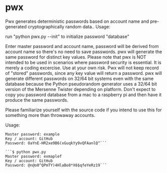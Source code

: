 # pwx
Pwx generates deterministic passwords based on account name and pre-generated cryptographically random data..
Usage:

run "python pwx.py --init" to initialize password "database"

Enter master password and account name, password will be derived from account name so there's no need to save passwords. pwx will generate the same password for distinct key values.
Please note that pwx is NOT intended to be used in scenarios where password security is essential. It is merely a coding excercise. Use at your own risk.
Pwx will not keep record of "stored" passwords, since any key value will return a password. pwx will generate different passwords on 32/64 bit systems even with the same database because the Python pseudorandom generator uses a 32/64 bit version of the Mersenne Twister depending on platform. Don't expect to copy you password database from a mac to a raspberry pi and then have it produce the same passwords.

Please familiarize yourself with the source code if you intend to use this for something more than throwaway accounts.

Usage:
```$ python pwx.py
Master password: example
Key / account: GitHub
Password: OaYnE-HR2xe9B6(xGuqkYy9vQFAanlQ^```

```$ python pwx.py
Master password: exmaplef
Key / account: GitHub
Password: @n@o0^QPmTY)4HlaBo8*X6$qfeYeRz19```
